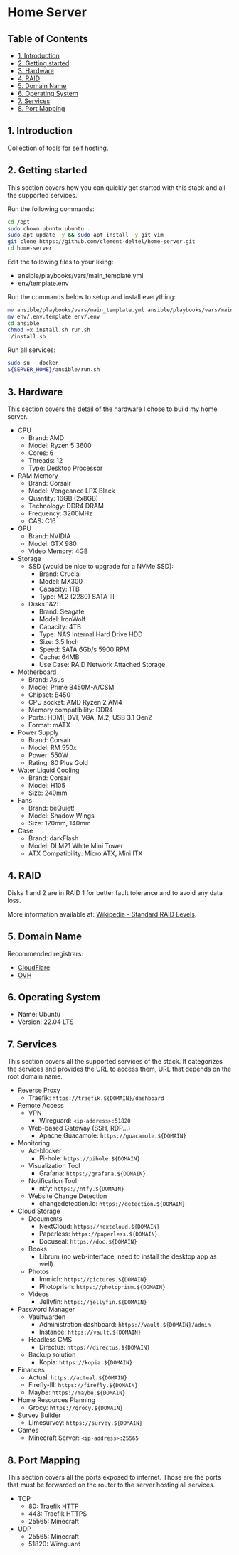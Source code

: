 # Home Server <!-- omit in toc -->

## Table of Contents <!-- omit in toc -->

- [1. Introduction](#1-introduction)
- [2. Getting started](#2-getting-started)
- [3. Hardware](#3-hardware)
- [4. RAID](#4-raid)
- [5. Domain Name](#5-domain-name)
- [6. Operating System](#6-operating-system)
- [7. Services](#7-services)
- [8. Port Mapping](#8-port-mapping)

## 1. Introduction

Collection of tools for self hosting.

## 2. Getting started

This section covers how you can quickly get started with this stack and all the supported services.

Run the following commands:

```bash
cd /opt
sudo chown ubuntu:ubuntu .
sudo apt update -y && sudo apt install -y git vim
git clone https://github.com/clement-deltel/home-server.git
cd home-server
```

Edit the following files to your liking:

- ansible/playbooks/vars/main_template.yml
- env/template.env

Run the commands below to setup and install everything:

```bash
mv ansible/playbooks/vars/main_template.yml ansible/playbooks/vars/main.yml
mv env/.env.template env/.env
cd ansible
chmod +x install.sh run.sh
./install.sh
```

Run all services:

```bash
sudo su - docker
${SERVER_HOME}/ansible/run.sh
```

## 3. Hardware

This section covers the detail of the hardware I chose to build my home server.

- CPU
  - Brand: AMD
  - Model: Ryzen 5 3600
  - Cores: 6
  - Threads: 12
  - Type: Desktop Processor
- RAM Memory
  - Brand: Corsair
  - Model: Vengeance LPX Black
  - Quantity: 16GB (2x8GB)
  - Technology: DDR4 DRAM
  - Frequency: 3200MHz
  - CAS: C16
- GPU
  - Brand: NVIDIA
  - Model: GTX 980
  - Video Memory: 4GB
- Storage
  - SSD (would be nice to upgrade for a NVMe SSD):
    - Brand: Crucial
    - Model: MX300
    - Capacity: 1TB
    - Type: M.2 (2280) SATA III
  - Disks 1&2:
    - Brand: Seagate
    - Model: IronWolf
    - Capacity: 4TB
    - Type: NAS Internal Hard Drive HDD
    - Size: 3.5 Inch
    - Speed: SATA 6Gb/s 5900 RPM
    - Cache: 64MB
    - Use Case: RAID Network Attached Storage
- Motherboard
  - Brand: Asus
  - Model: Prime B450M-A/CSM
  - Chipset: B450
  - CPU socket: AMD Ryzen 2 AM4
  - Memory compatibility: DDR4
  - Ports: HDMI, DVI, VGA, M.2, USB 3.1 Gen2
  - Format: mATX
- Power Supply
  - Brand: Corsair
  - Model: RM 550x
  - Power: 550W
  - Rating: 80 Plus Gold
- Water Liquid Cooling
  - Brand: Corsair
  - Model: H105
  - Size: 240mm
- Fans
  - Brand: beQuiet!
  - Model: Shadow Wings
  - Size: 120mm, 140mm
- Case
  - Brand: darkFlash
  - Model: DLM21 White Mini Tower
  - ATX Compatibility: Micro ATX, Mini ITX

## 4. RAID

Disks 1 and 2 are in RAID 1 for better fault tolerance and to avoid any data loss.

More information available at: [Wikipedia - Standard RAID Levels](https://en.wikipedia.org/wiki/Standard_RAID_levels).

## 5. Domain Name

Recommended registrars:
- [CloudFlare](https://www.cloudflare.com/products/registrar/)
- [OVH](https://www.ovhcloud.com/en/domains/)

## 6. Operating System

- Name: Ubuntu
- Version: 22.04 LTS

## 7. Services

This section covers all the supported services of the stack. It categorizes the services and provides the URL to access them, URL that depends on the root domain name.

- Reverse Proxy
  - Traefik: `https://traefik.${DOMAIN}/dashboard`
- Remote Access
  - VPN
    - Wireguard: `<ip-address>:51820`
  - Web-based Gateway (SSH, RDP...)
    - Apache Guacamole: `https://guacamole.${DOMAIN}`
- Monitoring
  - Ad-blocker
    - Pi-hole: `https://pihole.${DOMAIN}`
  - Visualization Tool
    - Grafana: `https://grafana.${DOMAIN}`
  - Notification Tool
    - ntfy: `https://ntfy.${DOMAIN}`
  - Website Change Detection
    - changedetection.io: `https://detection.${DOMAIN}`
- Cloud Storage
  - Documents
    - NextCloud: `https://nextcloud.${DOMAIN}`
    - Paperless: `https://paperless.${DOMAIN}`
    - Docuseal: `https://doc.${DOMAIN}`
  - Books
    - Librum (no web-interface, need to install the desktop app as well)
  - Photos
    - Immich: `https://pictures.${DOMAIN}`
    - Photoprism: `https://photoprism.${DOMAIN}`
  - Videos
    - Jellyfin: `https://jellyfin.${DOMAIN}`
- Password Manager
  - Vaultwarden
    - Administration dashboard: `https://vault.${DOMAIN}/admin`
    - Instance: `https://vault.${DOMAIN}`
  - Headless CMS
    - Directus: `https://directus.${DOMAIN}`
  - Backup solution
    - Kopia: `https://kopia.${DOMAIN}`
- Finances
  - Actual: `https://actual.${DOMAIN}`
  - Firefly-III: `https://firefly.${DOMAIN}`
  - Maybe: `https://maybe.${DOMAIN}`
- Home Resources Planning
  - Grocy: `https://grocy.${DOMAIN}`
- Survey Builder
  - Limesurvey: `https://survey.${DOMAIN}`
- Games
  - Minecraft Server: `<ip-address>:25565`

## 8. Port Mapping

This section covers all the ports exposed to internet. Those are the ports that must be forwarded on the router to the server hosting all services.

- TCP
  - 80: Traefik HTTP
  - 443: Traefik HTTPS
  - 25565: Minecraft
- UDP
  - 25565: Minecraft
  - 51820: Wireguard
